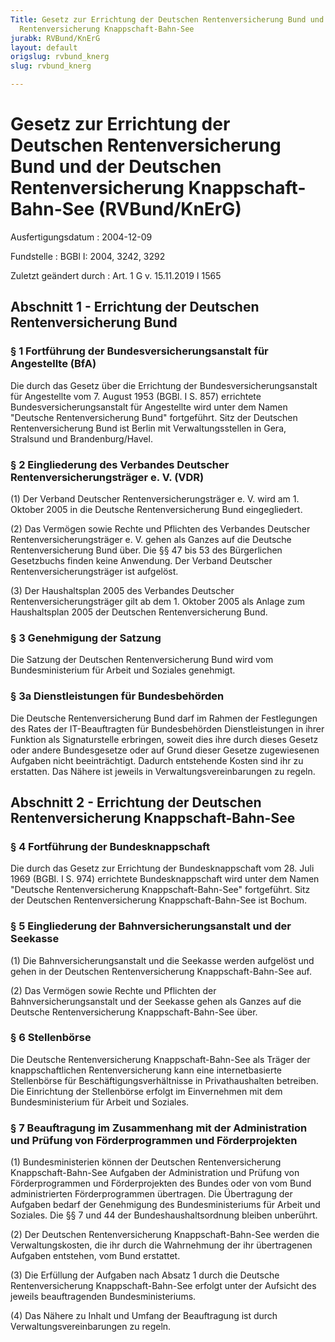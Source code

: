 ```yaml
---
Title: Gesetz zur Errichtung der Deutschen Rentenversicherung Bund und der Deutschen
  Rentenversicherung Knappschaft-Bahn-See
jurabk: RVBund/KnErG
layout: default
origslug: rvbund_knerg
slug: rvbund_knerg

---
```


# Gesetz zur Errichtung der Deutschen Rentenversicherung Bund und der Deutschen Rentenversicherung Knappschaft-Bahn-See (RVBund/KnErG)

Ausfertigungsdatum
:   2004-12-09

Fundstelle
:   BGBl I: 2004, 3242, 3292

Zuletzt geändert durch
:   Art. 1 G v. 15.11.2019 I 1565


## Abschnitt 1 - Errichtung der Deutschen Rentenversicherung Bund



### § 1 Fortführung der Bundesversicherungsanstalt für Angestellte (BfA)

Die durch das Gesetz über die Errichtung der
Bundesversicherungsanstalt für Angestellte vom 7. August 1953 (BGBl. I
S. 857) errichtete Bundesversicherungsanstalt für Angestellte wird
unter dem Namen "Deutsche Rentenversicherung Bund" fortgeführt. Sitz
der Deutschen Rentenversicherung Bund ist Berlin mit
Verwaltungsstellen in Gera, Stralsund und Brandenburg/Havel.


### § 2 Eingliederung des Verbandes Deutscher Rentenversicherungsträger e. V. (VDR)

(1) Der Verband Deutscher Rentenversicherungsträger e. V. wird am 1.
Oktober 2005 in die Deutsche Rentenversicherung Bund eingegliedert.

(2) Das Vermögen sowie Rechte und Pflichten des Verbandes Deutscher
Rentenversicherungsträger e. V. gehen als Ganzes auf die Deutsche
Rentenversicherung Bund über. Die §§ 47 bis 53 des Bürgerlichen
Gesetzbuchs finden keine Anwendung. Der Verband Deutscher
Rentenversicherungsträger ist aufgelöst.

(3) Der Haushaltsplan 2005 des Verbandes Deutscher
Rentenversicherungsträger gilt ab dem 1. Oktober 2005 als Anlage zum
Haushaltsplan 2005 der Deutschen Rentenversicherung Bund.


### § 3 Genehmigung der Satzung

Die Satzung der Deutschen Rentenversicherung Bund wird vom
Bundesministerium für Arbeit und Soziales genehmigt.


### § 3a Dienstleistungen für Bundesbehörden

Die Deutsche Rentenversicherung Bund darf im Rahmen der Festlegungen
des Rates der IT-Beauftragten für Bundesbehörden Dienstleistungen in
ihrer Funktion als Signaturstelle erbringen, soweit dies ihre durch
dieses Gesetz oder andere Bundesgesetze oder auf Grund dieser Gesetze
zugewiesenen Aufgaben nicht beeinträchtigt. Dadurch entstehende Kosten
sind ihr zu erstatten. Das Nähere ist jeweils in
Verwaltungsvereinbarungen zu regeln.


## Abschnitt 2 - Errichtung der Deutschen Rentenversicherung Knappschaft-Bahn-See



### § 4 Fortführung der Bundesknappschaft

Die durch das Gesetz zur Errichtung der Bundesknappschaft vom 28. Juli
1969 (BGBl. I S. 974) errichtete Bundesknappschaft wird unter dem
Namen "Deutsche Rentenversicherung Knappschaft-Bahn-See" fortgeführt.
Sitz der Deutschen Rentenversicherung Knappschaft-Bahn-See ist Bochum.


### § 5 Eingliederung der Bahnversicherungsanstalt und der Seekasse

(1) Die Bahnversicherungsanstalt und die Seekasse werden aufgelöst und
gehen in der Deutschen Rentenversicherung Knappschaft-Bahn-See auf.

(2) Das Vermögen sowie Rechte und Pflichten der
Bahnversicherungsanstalt und der Seekasse gehen als Ganzes auf die
Deutsche Rentenversicherung Knappschaft-Bahn-See über.


### § 6 Stellenbörse

Die Deutsche Rentenversicherung Knappschaft-Bahn-See als Träger der
knappschaftlichen Rentenversicherung kann eine internetbasierte
Stellenbörse für Beschäftigungsverhältnisse in Privathaushalten
betreiben. Die Einrichtung der Stellenbörse erfolgt im Einvernehmen
mit dem Bundesministerium für Arbeit und Soziales.


### § 7 Beauftragung im Zusammenhang mit der Administration und Prüfung von Förderprogrammen und Förderprojekten

(1) Bundesministerien können der Deutschen Rentenversicherung
Knappschaft-Bahn-See Aufgaben der Administration und Prüfung von
Förderprogrammen und Förderprojekten des Bundes oder von vom Bund
administrierten Förderprogrammen übertragen. Die Übertragung der
Aufgaben bedarf der Genehmigung des Bundesministeriums für Arbeit und
Soziales. Die §§ 7 und 44 der Bundeshaushaltsordnung bleiben
unberührt.

(2) Der Deutschen Rentenversicherung Knappschaft-Bahn-See werden die
Verwaltungskosten, die ihr durch die Wahrnehmung der ihr übertragenen
Aufgaben entstehen, vom Bund erstattet.

(3) Die Erfüllung der Aufgaben nach Absatz 1 durch die Deutsche
Rentenversicherung Knappschaft-Bahn-See erfolgt unter der Aufsicht des
jeweils beauftragenden Bundesministeriums.

(4) Das Nähere zu Inhalt und Umfang der Beauftragung ist durch
Verwaltungsvereinbarungen zu regeln.

